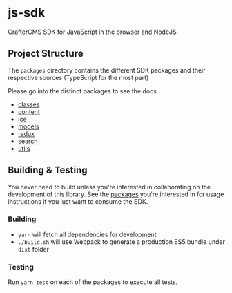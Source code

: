 # js-sdk
CrafterCMS SDK for JavaScript in the browser and NodeJS

## Project Structure

The `packages` directory contains the different SDK packages and their respective sources (TypeScript for the most part)

Please go into the distinct packages to see the docs.

- [classes](./packages/classes)
- [content](./packages/content)
- [ice](./packages/ice)
- [models](./packages/models)
- [redux](./packages/redux)
- [search](./packages/search)
- [utils](./packages/utils)

## Building & Testing

You never need to build unless you're interested in collaborating on the development of this library. See the [packages](./packages) you're interested in for usage instructions if you just want to consume the SDK.

### Building

- `yarn` will fetch all dependencies for development
- `./build.sh` will use Webpack to generate a production ES5 bundle under `dist` folder

### Testing

Run `yarn test` on each of the packages to execute all tests.
